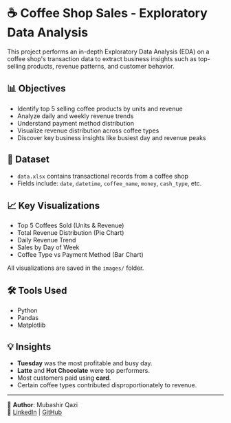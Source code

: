 # ☕ Coffee Shop Sales - Exploratory Data Analysis

This project performs an in-depth Exploratory Data Analysis (EDA) on a coffee shop's transaction data to extract business insights such as top-selling products, revenue patterns, and customer behavior.

## 📊 Objectives

- Identify top 5 selling coffee products by units and revenue
- Analyze daily and weekly revenue trends
- Understand payment method distribution
- Visualize revenue distribution across coffee types
- Discover key business insights like busiest day and revenue peaks

## 📁 Dataset

- `data.xlsx` contains transactional records from a coffee shop
- Fields include: `date`, `datetime`, `coffee_name`, `money`, `cash_type`, etc.

## 📈 Key Visualizations

- Top 5 Coffees Sold (Units & Revenue)
- Total Revenue Distribution (Pie Chart)
- Daily Revenue Trend
- Sales by Day of Week
- Coffee Type vs Payment Method (Bar Chart)

All visualizations are saved in the `images/` folder.

## 🛠 Tools Used

- Python
- Pandas
- Matplotlib

## 💡 Insights

- **Tuesday** was the most profitable and busy day.
- **Latte** and **Hot Chocolate** were top performers.
- Most customers paid using **card**.
- Certain coffee types contributed disproportionately to revenue.

---

📌 **Author**: Mubashir Qazi  
🔗 [LinkedIn](https://linkedin.com/qazimubashir045) | [GitHub](https://github.com/qazimubashir045)
